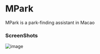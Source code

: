 # MPark

MPark is a park-finding assistant in Macao

### ScreenShots


![image](https://github.com/23458w/MP/assets/167497262/bc2936ab-2fd1-4d1b-bea4-06b0b26d0e6e)
